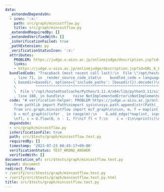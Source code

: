 ```yaml
---
data:
  _extendedDependsOn:
  - icon: ':x:'
    path: src/graph/mincostflow.py
    title: src/graph/mincostflow.py
  _extendedRequiredBy: []
  _extendedVerifiedWith: []
  _isVerificationFailed: true
  _pathExtension: py
  _verificationStatusIcon: ':x:'
  attributes:
    PROBLEM: https://judge.u-aizu.ac.jp/onlinejudge/description.jsp?id=GRL_6_B&lang=ja
    links:
    - https://judge.u-aizu.ac.jp/onlinejudge/description.jsp?id=GRL_6_B&lang=ja
  bundledCode: "Traceback (most recent call last):\n  File \"/opt/hostedtoolcache/Python/3.11.4/x64/lib/python3.11/site-packages/onlinejudge_verify/documentation/build.py\"\
    , line 71, in _render_source_code_stat\n    bundled_code = language.bundle(stat.path,\
    \ basedir=basedir, options={'include_paths': [basedir]}).decode()\n          \
    \         ^^^^^^^^^^^^^^^^^^^^^^^^^^^^^^^^^^^^^^^^^^^^^^^^^^^^^^^^^^^^^^^^^^^^^^^^^^^^^^^^^\n\
    \  File \"/opt/hostedtoolcache/Python/3.11.4/x64/lib/python3.11/site-packages/onlinejudge_verify/languages/python.py\"\
    , line 108, in bundle\n    raise NotImplementedError\nNotImplementedError\n"
  code: "# verification-helper: PROBLEM https://judge.u-aizu.ac.jp/onlinejudge/description.jsp?id=GRL_6_B&lang=ja\n\
    from pathlib import Path\nimport sys\n\nsys.path.append(str(Path(__file__).resolve().parent.parent.parent.parent))\n\
    from src.graph.mincostflow import mcf_graph\n\n\nn, m, f = map(int, input().split())\n\
    G = mcf_graph(n)\nfor _ in range(m):\n    G.add_edge(*map(int, input().split()))\n\
    \nfl, c = G.flow(0, n - 1, f)\nif fl < f:\n    c = -1\n\nprint(c)\n"
  dependsOn:
  - src/graph/mincostflow.py
  isVerificationFile: true
  path: src/$tests/graph/mincostflow.test.py
  requiredBy: []
  timestamp: '2023-07-23 08:45:17+09:00'
  verificationStatus: TEST_WRONG_ANSWER
  verifiedWith: []
documentation_of: src/$tests/graph/mincostflow.test.py
layout: document
redirect_from:
- /verify/src/$tests/graph/mincostflow.test.py
- /verify/src/$tests/graph/mincostflow.test.py.html
title: src/$tests/graph/mincostflow.test.py
---
```

